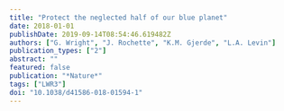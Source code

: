 ```yaml
---
title: "Protect the neglected half of our blue planet"
date: 2018-01-01
publishDate: 2019-09-14T08:54:46.619482Z
authors: ["G. Wright", "J. Rochette", "K.M. Gjerde", "L.A. Levin"]
publication_types: ["2"]
abstract: ""
featured: false
publication: "*Nature*"
tags: ["LWR3"]
doi: "10.1038/d41586-018-01594-1"
---
```


